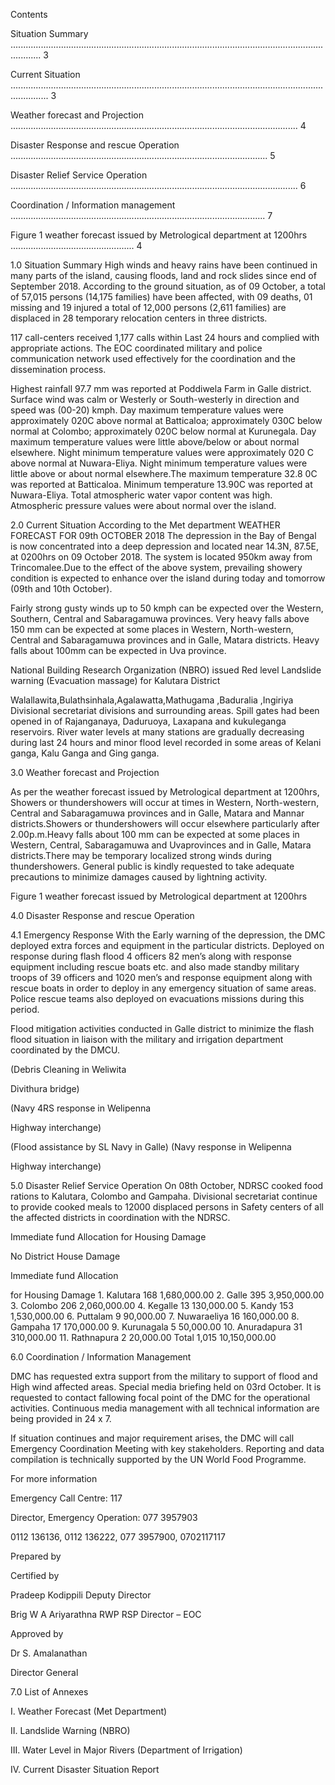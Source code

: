 Contents

Situation Summary ........................................................................................................................................ 3

Current Situation ........................................................................................................................................... 3

Weather forecast and Projection .................................................................................................................. 4

Disaster Response and rescue Operation ...................................................................................................... 5

Disaster Relief Service Operation .................................................................................................................. 6

Coordination / Information management ..................................................................................................... 7

Figure 1 weather forecast issued by Metrological department at 1200hrs ................................................. 4

1.0 Situation Summary High winds and heavy rains have been continued in many parts of the island, causing floods, land and rock slides since end of September 2018. According to the ground situation, as of 09 October, a total of 57,015 persons (14,175 families) have been affected, with 09 deaths, 01 missing and 19 injured a total of 12,000 persons (2,611 families) are displaced in 28 temporary relocation centers in three districts.

117 call-centers received 1,177 calls within Last 24 hours and complied with appropriate actions. The EOC coordinated military and police communication network used effectively for the coordination and the dissemination process.

Highest rainfall 97.7 mm was reported at Poddiwela Farm in Galle district. Surface wind was calm or Westerly or South-westerly in direction and speed was (00-20) kmph. Day maximum temperature values were approximately 020C above normal at Batticaloa; approximately 030C below normal at Colombo; approximately 020C below normal at Kurunegala. Day maximum temperature values were little above/below or about normal elsewhere. Night minimum temperature values were approximately 020 C above normal at Nuwara-Eliya. Night minimum temperature values were little above or about normal elsewhere.The maximum temperature 32.8 0C was reported at Batticaloa. Minimum temperature 13.90C was reported at Nuwara-Eliya. Total atmospheric water vapor content was high. Atmospheric pressure values were about normal over the island.

2.0 Current Situation According to the Met department WEATHER FORECAST FOR 09th OCTOBER 2018 The depression in the Bay of Bengal is now concentrated into a deep depression and located near 14.3N, 87.5E, at 0200hrs on 09 October 2018. The system is located 950km away from Trincomalee.Due to the effect of the above system, prevailing showery condition is expected to enhance over the island during today and tomorrow (09th and 10th October).

Fairly strong gusty winds up to 50 kmph can be expected over the Western, Southern, Central and Sabaragamuwa provinces. Very heavy falls above 150 mm can be expected at some places in Western, North-western, Central and Sabaragamuwa provinces and in Galle, Matara districts. Heavy falls about 100mm can be expected in Uva province.

National Building Research Organization (NBRO) issued Red level Landslide warning (Evacuation massage) for Kalutara District

Walallawita,Bulathsinhala,Agalawatta,Mathugama ,Baduralia ,Ingiriya Divisional secretariat divisions and surrounding areas. Spill gates had been opened in of Rajanganaya, Daduruoya, Laxapana and kukuleganga reservoirs. River water levels at many stations are gradually decreasing during last 24 hours and minor flood level recorded in some areas of Kelani ganga, Kalu Ganga and Ging ganga.

3.0 Weather forecast and Projection

As per the weather forecast issued by Metrological department at 1200hrs, Showers or thundershowers will occur at times in Western, North-western, Central and Sabaragamuwa provinces and in Galle, Matara and Mannar districts.Showers or thundershowers will occur elsewhere particularly after 2.00p.m.Heavy falls about 100 mm can be expected at some places in Western, Central, Sabaragamuwa and Uvaprovinces and in Galle, Matara districts.There may be temporary localized strong winds during thundershowers. General public is kindly requested to take adequate precautions to minimize damages caused by lightning activity.

Figure 1 weather forecast issued by Metrological department at 1200hrs

4.0 Disaster Response and rescue Operation

4.1 Emergency Response With the Early warning of the depression, the DMC deployed extra forces and equipment in the particular districts. Deployed on response during flash flood 4 officers 82 men’s along with response equipment including rescue boats etc. and also made standby military troops of 39 officers and 1020 men’s and response equipment along with rescue boats in order to deploy in any emergency situation of same areas. Police rescue teams also deployed on evacuations missions during this period.

Flood mitigation activities conducted in Galle district to minimize the flash flood situation in liaison with the military and irrigation department coordinated by the DMCU.

(Debris Cleaning in Weliwita

Divithura bridge)

(Navy 4RS response in Welipenna

Highway interchange)

(Flood assistance by SL Navy in Galle) (Navy response in Welipenna

Highway interchange)

5.0 Disaster Relief Service Operation On 08th October, NDRSC cooked food rations to Kalutara, Colombo and Gampaha. Divisional secretariat continue to provide cooked meals to 12000 displaced persons in Safety centers of all the affected districts in coordination with the NDRSC.

Immediate fund Allocation for Housing Damage

No District House Damage

Immediate fund Allocation

for Housing Damage 1. Kalutara 168 1,680,000.00 2. Galle 395 3,950,000.00 3. Colombo 206 2,060,000.00 4. Kegalle 13 130,000.00 5. Kandy 153 1,530,000.00 6. Puttalam 9 90,000.00 7. Nuwaraeliya 16 160,000.00 8. Gampaha 17 170,000.00 9. Kurunagala 5 50,000.00 10. Anuradapura 31 310,000.00 11. Rathnapura 2 20,000.00 Total 1,015 10,150,000.00

6.0 Coordination / Information Management

DMC has requested extra support from the military to support of flood and High wind affected areas. Special media briefing held on 03rd October. It is requested to contact fallowing focal point of the DMC for the operational activities. Continuous media management with all technical information are being provided in 24 x 7.

If situation continues and major requirement arises, the DMC will call Emergency Coordination Meeting with key stakeholders. Reporting and data compilation is technically supported by the UN World Food Programme.

For more information

Emergency Call Centre: 117

Director, Emergency Operation: 077 3957903

0112 136136, 0112 136222, 077 3957900, 0702117117

Prepared by

Certified by

Pradeep Kodippili Deputy Director

Brig W A Ariyarathna RWP RSP Director – EOC

Approved by

Dr S. Amalanathan

Director General

7.0 List of Annexes

I. Weather Forecast (Met Department)

II. Landslide Warning (NBRO)

III. Water Level in Major Rivers (Department of Irrigation)

IV. Current Disaster Situation Report